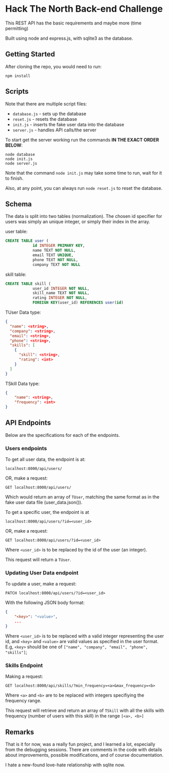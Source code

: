 # Hack The North Back-end Challenge

This REST API has the basic requirements and maybe more (time permitting)

Built using node and express.js, with sqlite3 as the database.


## Getting Started
After cloning the repo, you would need to run: 

```
npm install
```

## Scripts
Note that there are multiple script files:
- `database.js` - sets up the database
- `reset.js` - resets the database
- `init.js` - inserts the fake user data into the database
- `server.js` - handles API calls/the server

To start get the server working run the commands **IN THE EXACT ORDER BELOW**:

```
node database
node init.js
node server.js
```

Note that the command `node init.js` may take some time to run, wait for it to finish. 

Also, at any point, you can always run `node reset.js` to reset the database.

## Schema

The data is split into two tables (normalization). The chosen id specifier for users was simply an unique integer, or simply their index in the array.

user table:
```sql
CREATE TABLE user (
            id INTEGER PRIMARY KEY,
            name TEXT NOT NULL, 
            email TEXT UNIQUE, 
            phone TEXT NOT NULL,
            company TEXT NOT NULL
```

skill table:
```sql
CREATE TABLE skill (
            user_id INTEGER NOT NULL, 
            skill_name TEXT NOT NULL,
            rating INTEGER NOT NULL,
            FOREIGN KEY(user_id) REFERENCES user(id)
```

TUser Data type:

```JSON
{
  "name": <string>,
  "company": <string>,
  "email": <string>,
  "phone": <string>,
  "skills": [
    {
      "skill": <string>,
      "rating": <int>
    }
  ]
}
```

TSkill Data type:
```JSON
{
    "name": <string>,
    "frequency": <int>
}
```

## API Endpoints

Below are the specifications for each of the endpoints.

### Users endpoints

To get all user data, the endpoint is at:

```
localhost:8000/api/users/
```

OR, make a request:

```
GET localhost:8000/api/users/
```


Which would return an array of `TUser`, matching the same format as in the fake user data file (user_data.json()).


To get a specific user, the endpoint is at

```
localhost:8000/api/users/?id=<user_id>
```

OR, make a request:

```
GET localhost:8000/api/users/?id=<user_id>
```

Where `<user_id>` is to be replaced by the id of the user (an integer).

This request will return a `TUser`.

### Updating User Data endpoint

To update a user, make a request:

```
PATCH localhost:8000/api/users/?id=<user_id>
```

With the following JSON body format:

```JSON
{
    "<key>": "<value>",
    ...
}
```

Where `<user_id>` is to be replaced with a valid integer representing the user id, and `<key>` and `<value>` are valid values as specified in the user format. E.g, `<key>` should be one of `["name", "company", "email", "phone", "skills"]`;

### Skills Endpoint

Making a request:

```
GET localhost:8000/api/skills/?min_frequency=<a>&max_frequency=<b>
```

Where `<a>` and `<b>` are to be replaced with integers specifiying the frequency range.

This request will retrieve and return an array of `TSkill` with all the skills with frequency (number of users with this skill) in the range `[<a>, <b>]`


## Remarks

That is it for now, was a really fun project, and I learned a lot, especially from the debugging sessions.
There are comments in the code with details about improvements, possible modifications, and of course documentation.

I hate a new-found love-hate relationship with sqlite now.






